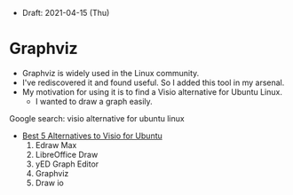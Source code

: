 * Draft: 2021-04-15 (Thu)

# Graphviz

* Graphviz is widely used in the Linux community. 
* I've rediscovered it and found useful. So I added this tool in my arsenal.
* My motivation for using it is to find a Visio alternative for Ubuntu Linux.
  * I wanted to draw a graph easily.

Google search: visio alternative for ubuntu linux

* [Best 5 Alternatives to Visio for Ubuntu](https://www.edrawsoft.com/best-5-free-alternatives-to-visio-for-ubuntu.html?gclid=Cj0KCQjwpdqDBhCSARIsAEUJ0hMqBXjK5-7jtVgZaXb-VNO_vkL3fY_LNTrvlRANPfahtIz55VqSJTUaAhOSEALw_wcB)
  1. Edraw Max
  2. LibreOffice Draw
  3. yED Graph Editor
  4. Graphviz
  5. Draw io